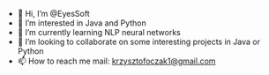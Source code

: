 - 👋 Hi, I’m @EyesSoft
- 👀 I’m interested in Java and Python
- 🌱 I’m currently learning NLP neural networks
- 💞️ I’m looking to collaborate on some interesting projects in Java or Python
- 📫 How to reach me mail: krzysztofoczak1@gmail.com

<!---
EyesSoft/EyesSoft is a ✨ special ✨ repository because its `README.md` (this file) appears on your GitHub profile.
You can click the Preview link to take a look at your changes.
--->
